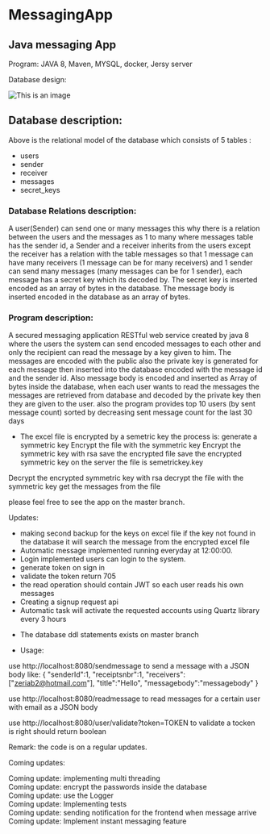 # MessagingApp
## Java messaging App

Program:
JAVA 8,
Maven,
MYSQL,
docker,
Jersy server

Database design:

![This is an image](/../master/assets/images/database.png)

## Database description: 

Above is the relational model of the database which consists of 5 tables :
- users
- sender
- receiver
- messages
- secret_keys
### Database Relations description:
A user(Sender) can send one or many messages this why there is a relation between the users and the messages as 1 to many where messages table has the sender id, a Sender and a receiver inherits from the users except the receiver has a relation with the table messages so that 1 message can have many receivers (1 message can be for many receivers) and 1 sender can send many messages (many messages can be for 1 sender), each message has a secret key which its decoded by. The secret key is inserted encoded as an array of bytes in the database.
The message body is inserted encoded in the database as an array of bytes.

### Program description:

A secured messaging application RESTful web service created by java 8  where the users the system can send encoded messages to each other and only the recipient can read the message by a key given to him. The messages are encoded with the public also the private key is generated for each message then inserted into the database encoded with the message id and the sender id. Also message body is encoded and inserted as Array of bytes inside the database, when each user wants to read the messages the messages are retrieved from database and decoded by the private key then they are given to the user.
also the program provides top 10 users (by sent message count) sorted by decreasing sent message count for the last 30 days

* The excel file is encrypted by a semetric key the process is:
generate a symmetric key
Encrypt the file with the symmetric key 
Encrypt the symmetric key with rsa 
save the   encrypted file
save the encrypted symmetric key on the server the file is semetrickey.key

Decrypt the encrypted symmetric key with rsa 
decrypt the file with the symmetric key 
get the messages from the file

please feel free to see the app on the master branch.

Updates:
* making second backup for the keys on excel file if the key not found in the database it will search the message from the encrypted excel file <br />
* Automatic message implemented running everyday at 12:00:00.
* Login implemented users can login to the system.
* generate token on sign in
* validate the token return 705 
* the read operation should contain JWT so each user reads his own messages
* Creating a signup request api 
* Automatic task will activate the requested accounts using Quartz library every 3 hours

- The database ddl statements exists on master branch



* Usage:

 use http://localhost:8080/sendmessage to send a message with a JSON body like:
    {
   "senderId":1,
   "receiptsnbr":1,
   "receivers":["zeriab2@hotmail.com"],
   "title":"Hello",
   "messagebody":"messagebody"
    }
    
 use http://localhost:8080/readmessage to read messages for a certain user with email as a JSON body 
 
 use http://localhost:8080/user/validate?token=TOKEN to validate a tocken is right should return boolean

Remark: the code is on a regular updates.<br />

Coming updates: 

Coming update: implementing multi threading <br />
Coming update: encrypt the passwords inside the database  <br />
Coming update: use the Logger  <br />
Coming update: Implementing tests <br />
Coming update: sending notification for the frontend when message arrive <br />
Coming update: Implement instant messaging feature <br />

